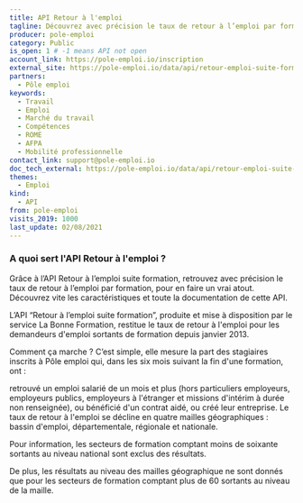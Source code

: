 ```yaml
---
title: API Retour à l'emploi
tagline: Découvrez avec précision le taux de retour à l’emploi par formation, pour en faire un vrai atout.
producer: pole-emploi
category: Public
is_open: 1 # -1 means API not open
account_link: https://pole-emploi.io/inscription
external_site: https://pole-emploi.io/data/api/retour-emploi-suite-formation?tabgroup-api=documentation&doc-section=api-doc-section-caracteristiques
partners:
  - Pôle emploi
keywords:
  - Travail
  - Emploi
  - Marché du travail
  - Compétences
  - ROME
  - AFPA
  - Mobilité professionnelle
contact_link: support@pole-emploi.io
doc_tech_external: https://pole-emploi.io/data/api/retour-emploi-suite-formation?tabgroup-api=documentation&doc-section=api-doc-section-caracteristiques
themes:
  - Emploi
kind:
  - API
from: pole-emploi
visits_2019: 1000
last_update: 02/08/2021
---
```


### A quoi sert l'API Retour à l'emploi ?

Grâce à l’API Retour à l’emploi suite formation, retrouvez avec précision le taux de retour à l’emploi par formation, pour en faire un vrai atout. Découvrez vite les caractéristiques et toute la documentation de cette API.

L’API “Retour à l’emploi suite formation”, produite et mise à disposition par le service La Bonne Formation, restitue le taux de retour à l'emploi pour les demandeurs d'emploi sortants de formation depuis janvier 2013.

Comment ça marche ? C’est simple, elle mesure la part des stagiaires inscrits à Pôle emploi qui, dans les six mois suivant la fin d'une formation, ont :

retrouvé un emploi salarié de un mois et plus (hors particuliers employeurs, employeurs publics, employeurs à l'étranger et missions d'intérim à durée non renseignée),
ou bénéficié d'un contrat aidé,
ou créé leur entreprise.
Le taux de retour à l'emploi se décline en quatre mailles géographiques : bassin d'emploi, départementale, régionale et nationale.

Pour information, les secteurs de formation comptant moins de soixante sortants au niveau national sont exclus des résultats.

De plus, les résultats au niveau des mailles géographique ne sont donnés que pour les secteurs de formation comptant plus de 60 sortants au niveau de la maille.

